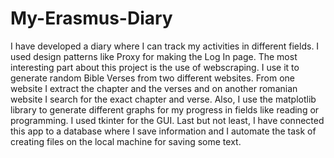 # My-Erasmus-Diary
I have developed a diary where I can track my activities in different fields. I used design patterns like Proxy for making the Log In page. The most interesting part about this project is the use of webscraping. I use it to generate random Bible Verses from two different websites. From one website I extract the chapter and the verses and on another romanian website I search for the exact chapter and verse. Also, I use the matplotlib library to generate different graphs for my progress in fields like reading or programming. I used tkinter for the GUI. Last but not least, I have connected this app to a database where I save information and I automate the task of creating files on the local machine for saving some text. 
